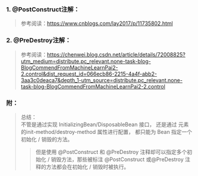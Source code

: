 ### 1. @PostConstruct注解：  
> 参考阅读：https://www.cnblogs.com/lay2017/p/11735802.html

### 2. @PreDestroy注解：  
> 参考阅读：https://chenwei.blog.csdn.net/article/details/72008825?utm_medium=distribute.pc_relevant.none-task-blog-BlogCommendFromMachineLearnPai2-2.control&dist_request_id=066ecb86-2215-4a4f-abb2-3aa3c0deaca7&depth_1-utm_source=distribute.pc_relevant.none-task-blog-BlogCommendFromMachineLearnPai2-2.control


### 附：
> 总结：  
> 不管是通过实现 InitializingBean/DisposableBean 接口，
> 还是通过 <bean> 元素的init-method/destroy-method 属性进行配置，
> 都只能为 Bean 指定一个初始化 / 销毁的方法。
>> 但是使用 @PostConstruct 和 @PreDestroy 注释却可以指定多个初始化 / 销毁方法，那些被标注 @PostConstruct 或@PreDestroy 注释的方法都会在初始化 / 销毁时被执行。